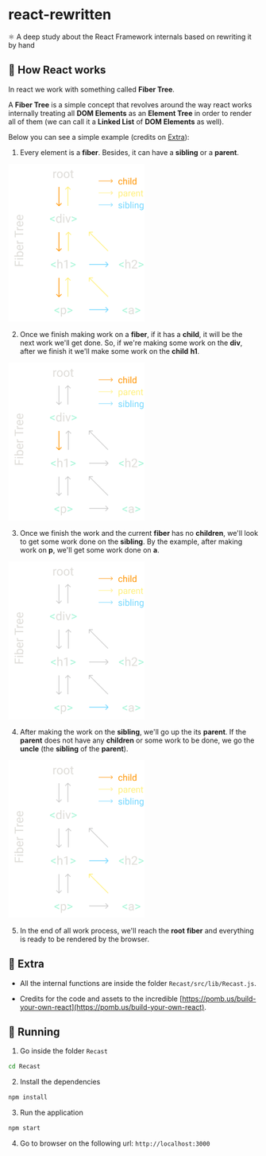 # react-rewritten
:atom_symbol: A deep study about the React Framework internals based on rewriting it by hand

## 🌆 How React works
In react we work with something called **Fiber Tree**.

A **Fiber Tree** is a simple concept that revolves around the way react works internally treating all **DOM Elements** as an **Element Tree** in order to render all of them (we can call it a **Linked List** of **DOM Elements** as well).

Below you can see a simple example (credits on [Extra](#extra-info)):

1. Every element is a **fiber**. Besides, it can have a **sibling** or a **parent**.

<img src="./assets/fiber1.png">

<br />

2. Once we finish making work on a **fiber**, if it has a **child**, it will be the next work we'll get done. So, if we're making some work on the **div**, after we finish it we'll make some work on the **child** **h1**.

<img src="./assets/fiber2.png">

<br />

3. Once we finish the work and the current **fiber** has no **children**, we'll look to get some work done on the **sibling**. By the example, after making work on **p**, we'll get some work done on **a**.

<img src="./assets/fiber3.png">

<br />

4. After making the work on the **sibling**, we'll go up the its **parent**. If the **parent** does not have any **children** or some work to be done, we go the **uncle** (the **sibling** of the **parent**).

<img src="./assets/fiber4.png">

<br />

5. In the end of all work process, we'll reach the **root** **fiber** and everything is ready to be rendered by the browser.

<a name="extra-info"></a>

## 🌊 Extra

- All the internal functions are inside the folder ```Recast/src/lib/Recast.js```.

- Credits for the code and assets to the incredible [https://pomb.us/build-your-own-react](https://pomb.us/build-your-own-react).

## 🌋 Running

1. Go inside the folder ```Recast```
```sh
cd Recast
```

2. Install the dependencies
```sh
npm install
```

3. Run the application
```sh
npm start
```

4. Go to browser on the following url: ```http://localhost:3000```